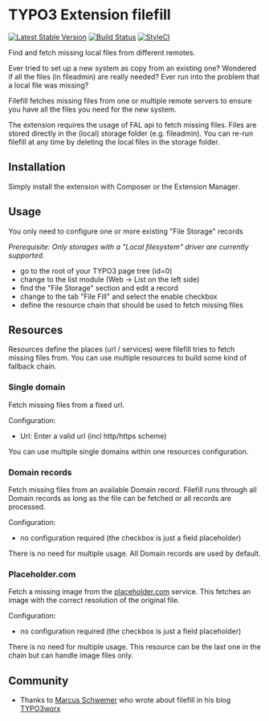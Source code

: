# TYPO3 Extension filefill

[![Latest Stable Version](https://img.shields.io/packagist/v/ichhabrecht/filefill.svg)](https://packagist.org/packages/ichhabrecht/filefill)
[![Build Status](https://img.shields.io/travis/IchHabRecht/filefill/master.svg)](https://travis-ci.org/IchHabRecht/filefill)
[![StyleCI](https://styleci.io/repos/123628122/shield?branch=master)](https://styleci.io/repos/123628122)

Find and fetch missing local files from different remotes.

Ever tried to set up a new system as copy from an existing one? Wondered if all the files (in fileadmin) are really needed?
Ever run into the problem that a local file was missing?

Filefill fetches missing files from one or multiple remote servers to ensure you have all the files you need for the
new system.

The extension requires the usage of FAL api to fetch missing files. Files are stored directly in the (local) storage
folder (e.g. fileadmin). You can re-run filefill at any time by deleting the local files in the storage folder.

## Installation

Simply install the extension with Composer or the Extension Manager.

## Usage

You only need to configure one or more existing "File Storage" records

*Prerequisite: Only storages with a "Local filesystem" driver are currently supported.*

- go to the root of your TYPO3 page tree (id=0)
- change to the list module (Web -> List on the left side)
- find the "File Storage" section and edit a record
- change to the tab "File Fill" and select the enable checkbox
- define the resource chain that should be used to fetch missing files

## Resources

Resources define the places (url / services) were filefill tries to fetch missing files from. You can use multiple
resources to build some kind of fallback chain.

### Single domain

Fetch missing files from a fixed url.

Configuration:

- Url: Enter a valid url (incl http/https scheme)

You can use multiple single domains within one resources configuration.

### Domain records

Fetch missing files from an available Domain record. Filefill runs through all Domain records as long as the file can be
fetched or all records are processed.

Configuration:

- no configuration required (the checkbox is just a field placeholder)

There is no need for multiple usage. All Domain records are used by default.

### Placeholder.com

Fetch a missing image from the [placeholder.com](https://placeholder.com) service. This fetches an image with the correct
resolution of the original file.

Configuration:

- no configuration required (the checkbox is just a field placeholder)

There is no need for multiple usage. This resource can be the last one in the chain but can handle image files only.

## Community

- Thanks to [Marcus Schwemer](https://twitter.com/MarcusSchwemer) who wrote about filefill in his blog [TYPO3worx](https://typo3worx.eu/2018/03/eight-typo3-extensions-making-developers-happy/)
